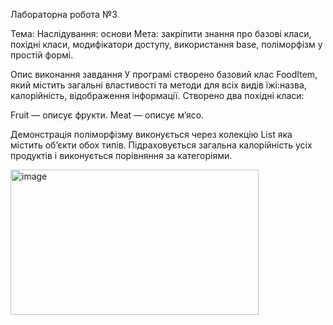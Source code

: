 Лабораторна робота №3

Тема: Наслідування: основи
Мета: закріпити знання про базові класи, похідні класи, модифікатори доступу, використання base, поліморфізм у простій формі.

Опис виконання завдання
У програмі створено базовий клас FoodItem, який містить загальні властивості та методи для всіх видів їжі:назва, калорійність, відображення інформації.
Створено два похідні класи:

Fruit — описує фрукти.
Meat — описує м’ясо.

Демонстрація поліморфізму виконується через колекцію List<FoodItem> яка містить об’єкти обох типів.
Підраховується загальна калорійність усіх продуктів і виконується порівняння за категоріями.

<img width="397" height="232" alt="image" src="https://github.com/user-attachments/assets/a96a0f8a-83d7-47a1-ac72-5c9ddd60b79c" />
